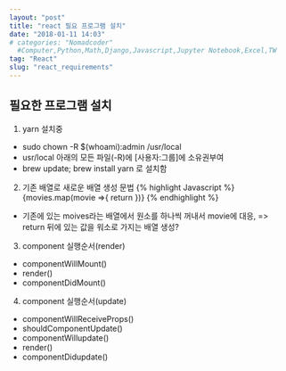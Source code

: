 ```yaml
---
layout: "post"
title: "react 필요 프로그램 설치"
date: "2018-01-11 14:03"
# categories: "Nomadcoder"
  #Computer,Python,Math,Django,Javascript,Jupyter Notebook,Excel,TW
tag: "React"
slug: "react_requirements"
---
```

## 필요한 프로그램 설치
1. yarn 설치중
- sudo chown -R $(whoami):admin /usr/local
- usr/local 아래의 모든 파일(-R)에 [사용자:그룹]에 소유권부여
- brew update; brew install yarn 로 설치함

2. 기존 배열로 새로운 배열 생성 문법
{% highlight Javascript %}
{movies.map(movie =>{
        return <Movie title={movie.title} poster={movie.poster} />
      })}
{% endhighlight %}
- 기존에 있는 moives라는 배열에서 원소를 하나씩 꺼내서 movie에 대응, => return 뒤에 있는 값을 워소로 가지는 배열 생성?

3. component 실행순서(render)
- componentWillMount()
- render()
- componentDidMount()

4. component 실행순서(update)
- componentWillReceiveProps()
- shouldComponentUpdate()
- componentWillupdate()
- render()
- componentDidupdate()
